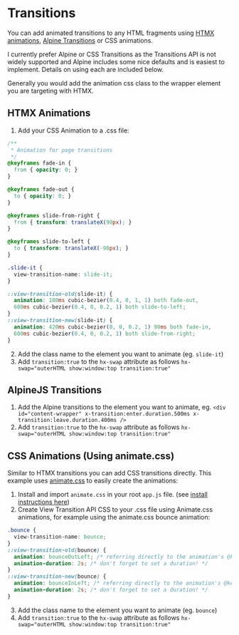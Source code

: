 # Transitions

You can add animated transitions to any HTML fragments using [HTMX animations](https://htmx.org/examples/animations/), [Alpine Transitions](https://alpinejs.dev/directives/transition) or CSS animations.

I currently prefer Alpine or CSS Transitions as the Transitions API is not widely supported and Alpine includes some nice defaults and is easiest to implement. Details on using each are included below.

Generally you would add the animation css class to the wrapper element you are targeting with HTMX.

## HTMX Animations

1. Add your CSS Animation to a .css file:
```css
/**
 * Animation for page transitions
 */
@keyframes fade-in {
  from { opacity: 0; }
}

@keyframes fade-out {
  to { opacity: 0; }
}

@keyframes slide-from-right {
  from { transform: translateX(90px); }
}

@keyframes slide-to-left {
  to { transform: translateX(-90px); }
}

.slide-it {
  view-transition-name: slide-it;
}

::view-transition-old(slide-it) {
  animation: 180ms cubic-bezier(0.4, 0, 1, 1) both fade-out,
  600ms cubic-bezier(0.4, 0, 0.2, 1) both slide-to-left;
}
::view-transition-new(slide-it) {
  animation: 420ms cubic-bezier(0, 0, 0.2, 1) 90ms both fade-in,
  600ms cubic-bezier(0.4, 0, 0.2, 1) both slide-from-right;
}
```
2. Add the class name to the element you want to animate (eg. `slide-it`)
3. Add `transition:true` to the `hx-swap` attribute as follows `hx-swap="outerHTML show:window:top transition:true"`

## AlpineJS Transitions

1. Add the Alpine transitions to the element you want to animate, eg. `<div id="content-wrapper" x-transition:enter.duration.500ms x-transition:leave.duration.400ms />`
2. Add `transition:true` to the `hx-swap` attribute as follows `hx-swap="outerHTML show:window:top transition:true"`

## CSS Animations (Using animate.css)

Similar to HTMX transitions you can add CSS transitions directly. This example uses [animate.css](https://animate.style) to easily create the animations:

1. Install and import `animate.css` in your root `app.js` file. (see [install instructions here](https://animate.style/))
2. Create View Transition API CSS to your .css file using Animate.css animations, for example using the animate.css bounce animation:
```css
.bounce {
  view-transition-name: bounce;
}
::view-transition-old(bounce) {
  animation: bounceOutLeft; /* referring directly to the animation's @keyframe declaration */
  animation-duration: 2s; /* don't forget to set a duration! */
}
::view-transition-new(bounce) {
  animation: bounceInLeft; /* referring directly to the animation's @keyframe declaration */
  animation-duration: 2s; /* don't forget to set a duration! */
}
```
3. Add the class name to the element you want to animate (eg. `bounce`)  
4. Add `transition:true` to the `hx-swap` attribute as follows `hx-swap="outerHTML show:window:top transition:true"`
